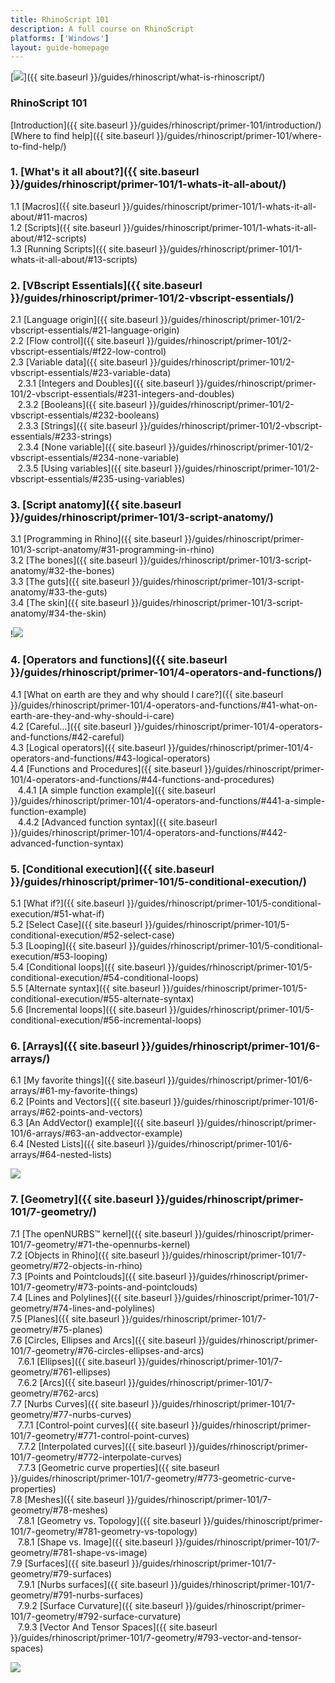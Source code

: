 ```yaml
---
title: RhinoScript 101
description: A full course on RhinoScript
platforms: ['Windows']
layout: guide-homepage
---
```


<!--the .snagit project for this image can be found next to the image -->
[<img src="{{ site.baseurl }}/images/rhinoscript-guides-col1.png">]({{ site.baseurl }}/guides/rhinoscript/what-is-rhinoscript/)

### RhinoScript 101

   [Introduction]({{ site.baseurl }}/guides/rhinoscript/primer-101/introduction/)  
   [Where to find help]({{ site.baseurl }}/guides/rhinoscript/primer-101/where-to-find-help/)  

### 1. [What's it all about?]({{ site.baseurl }}/guides/rhinoscript/primer-101/1-whats-it-all-about/)

   1.1 [Macros]({{ site.baseurl }}/guides/rhinoscript/primer-101/1-whats-it-all-about/#11-macros)  
   1.2 [Scripts]({{ site.baseurl }}/guides/rhinoscript/primer-101/1-whats-it-all-about/#12-scripts)  
   1.3 [Running Scripts]({{ site.baseurl }}/guides/rhinoscript/primer-101/1-whats-it-all-about/#13-scripts)  

### 2. [VBscript Essentials]({{ site.baseurl }}/guides/rhinoscript/primer-101/2-vbscript-essentials/)  

   2.1	[Language origin]({{ site.baseurl }}/guides/rhinoscript/primer-101/2-vbscript-essentials/#21-language-origin)  
   2.2	[Flow control]({{ site.baseurl }}/guides/rhinoscript/primer-101/2-vbscript-essentials/#f22-low-control)  
   2.3	[Variable data]({{ site.baseurl }}/guides/rhinoscript/primer-101/2-vbscript-essentials/#23-variable-data)  
&nbsp;&nbsp; 2.3.1	[Integers and Doubles]({{ site.baseurl }}/guides/rhinoscript/primer-101/2-vbscript-essentials/#231-integers-and-doubles)  
&nbsp;&nbsp; 2.3.2	[Booleans]({{ site.baseurl }}/guides/rhinoscript/primer-101/2-vbscript-essentials/#232-booleans)  
&nbsp;&nbsp; 2.3.3	[Strings]({{ site.baseurl }}/guides/rhinoscript/primer-101/2-vbscript-essentials/#233-strings)  
&nbsp;&nbsp; 2.3.4	[None variable]({{ site.baseurl }}/guides/rhinoscript/primer-101/2-vbscript-essentials/#234-none-variable)  
&nbsp;&nbsp; 2.3.5	[Using variables]({{ site.baseurl }}/guides/rhinoscript/primer-101/2-vbscript-essentials/#235-using-variables)  

### 3. [Script anatomy]({{ site.baseurl }}/guides/rhinoscript/primer-101/3-script-anatomy/)

   3.1 [Programming in Rhino]({{ site.baseurl }}/guides/rhinoscript/primer-101/3-script-anatomy/#31-programming-in-rhino)    
   3.2 [The bones]({{ site.baseurl }}/guides/rhinoscript/primer-101/3-script-anatomy/#32-the-bones)  
   3.3 [The guts]({{ site.baseurl }}/guides/rhinoscript/primer-101/3-script-anatomy/#33-the-guts)  
   3.4 [The skin]({{ site.baseurl }}/guides/rhinoscript/primer-101/3-script-anatomy/#34-the-skin)  

<!--column-->

<!--the .snagit project for this image can be found next to the image -->
!<img src="{{ site.baseurl }}/images/rhinoscript-guides-col2.png">

### 4. [Operators and functions]({{ site.baseurl }}/guides/rhinoscript/primer-101/4-operators-and-functions/)

   4.1	[What on earth are they and why should I care?]({{ site.baseurl }}/guides/rhinoscript/primer-101/4-operators-and-functions/#41-what-on-earth-are-they-and-why-should-i-care)   
   4.2	[Careful…]({{ site.baseurl }}/guides/rhinoscript/primer-101/4-operators-and-functions/#42-careful)     
   4.3	[Logical operators]({{ site.baseurl }}/guides/rhinoscript/primer-101/4-operators-and-functions/#43-logical-operators)     
   4.4	[Functions and Procedures]({{ site.baseurl }}/guides/rhinoscript/primer-101/4-operators-and-functions/#44-functions-and-procedures)     
&nbsp;&nbsp; 4.4.1 [A simple function example]({{ site.baseurl }}/guides/rhinoscript/primer-101/4-operators-and-functions/#441-a-simple-function-example)     
&nbsp;&nbsp; 4.4.2 [Advanced function syntax]({{ site.baseurl }}/guides/rhinoscript/primer-101/4-operators-and-functions/#442-advanced-function-syntax)     


### 5. [Conditional execution]({{ site.baseurl }}/guides/rhinoscript/primer-101/5-conditional-execution/)

   5.1	[What if?]({{ site.baseurl }}/guides/rhinoscript/primer-101/5-conditional-execution/#51-what-if)  
   5.2	[Select Case]({{ site.baseurl }}/guides/rhinoscript/primer-101/5-conditional-execution/#52-select-case)  
   5.3	[Looping]({{ site.baseurl }}/guides/rhinoscript/primer-101/5-conditional-execution/#53-looping)  
   5.4	[Conditional loops]({{ site.baseurl }}/guides/rhinoscript/primer-101/5-conditional-execution/#54-conditional-loops)  
   5.5	[Alternate syntax]({{ site.baseurl }}/guides/rhinoscript/primer-101/5-conditional-execution/#55-alternate-syntax)   
   5.6	[Incremental loops]({{ site.baseurl }}/guides/rhinoscript/primer-101/5-conditional-execution/#56-incremental-loops) 


### 6. [Arrays]({{ site.baseurl }}/guides/rhinoscript/primer-101/6-arrays/)

   6.1	[My favorite things]({{ site.baseurl }}/guides/rhinoscript/primer-101/6-arrays/#61-my-favorite-things)  
   6.2	[Points and Vectors]({{ site.baseurl }}/guides/rhinoscript/primer-101/6-arrays/#62-points-and-vectors)  
   6.3	[An AddVector() example]({{ site.baseurl }}/guides/rhinoscript/primer-101/6-arrays/#63-an-addvector-example)  
   6.4	[Nested Lists]({{ site.baseurl }}/guides/rhinoscript/primer-101/6-arrays/#64-nested-lists)  

<!--column-->

<!--the .snagit project for this image can be found next to the image -->
<img src="{{ site.baseurl }}/images/rhinoscript-guides-col3.png">

### 7. [Geometry]({{ site.baseurl }}/guides/rhinoscript/primer-101/7-geometry/)

   7.1	[The openNURBS™ kernel]({{ site.baseurl }}/guides/rhinoscript/primer-101/7-geometry/#71-the-opennurbs-kernel)  
   7.2	[Objects in Rhino]({{ site.baseurl }}/guides/rhinoscript/primer-101/7-geometry/#72-objects-in-rhino)  
   7.3	[Points and Pointclouds]({{ site.baseurl }}/guides/rhinoscript/primer-101/7-geometry/#73-points-and-pointclouds)  
   7.4	[Lines and Polylines]({{ site.baseurl }}/guides/rhinoscript/primer-101/7-geometry/#74-lines-and-polylines)  
   7.5	[Planes]({{ site.baseurl }}/guides/rhinoscript/primer-101/7-geometry/#75-planes)  
   7.6	[Circles, Ellipses and Arcs]({{ site.baseurl }}/guides/rhinoscript/primer-101/7-geometry/#76-circles-ellipses-and-arcs)  
&nbsp;&nbsp; 7.6.1 [Ellipses]({{ site.baseurl }}/guides/rhinoscript/primer-101/7-geometry/#761-ellipses)  
&nbsp;&nbsp; 7.6.2 [Arcs]({{ site.baseurl }}/guides/rhinoscript/primer-101/7-geometry/#762-arcs)  
   7.7	[Nurbs Curves]({{ site.baseurl }}/guides/rhinoscript/primer-101/7-geometry/#77-nurbs-curves)  
&nbsp;&nbsp; 7.7.1 [Control-point curves]({{ site.baseurl }}/guides/rhinoscript/primer-101/7-geometry/#771-control-point-curves)  
&nbsp;&nbsp; 7.7.2 [Interpolated curves]({{ site.baseurl }}/guides/rhinoscript/primer-101/7-geometry/#772-interpolate-curves)  
&nbsp;&nbsp; 7.7.3 [Geometric curve properties]({{ site.baseurl }}/guides/rhinoscript/primer-101/7-geometry/#773-geometric-curve-properties)    
   7.8	[Meshes]({{ site.baseurl }}/guides/rhinoscript/primer-101/7-geometry/#78-meshes)  
&nbsp;&nbsp; 7.8.1 [Geometry vs. Topology]({{ site.baseurl }}/guides/rhinoscript/primer-101/7-geometry/#781-geometry-vs-topology)  
&nbsp;&nbsp; 7.8.1 [Shape vs. Image]({{ site.baseurl }}/guides/rhinoscript/primer-101/7-geometry/#781-shape-vs-image)  
   7.9	[Surfaces]({{ site.baseurl }}/guides/rhinoscript/primer-101/7-geometry/#79-surfaces)  
&nbsp;&nbsp; 7.9.1 [Nurbs surfaces]({{ site.baseurl }}/guides/rhinoscript/primer-101/7-geometry/#791-nurbs-surfaces)  
&nbsp;&nbsp; 7.9.2 [Surface Curvature]({{ site.baseurl }}/guides/rhinoscript/primer-101/7-geometry/#792-surface-curvature)  
&nbsp;&nbsp; 7.9.3 [Vector And Tensor Spaces]({{ site.baseurl }}/guides/rhinoscript/primer-101/7-geometry/#793-vector-and-tensor-spaces)   


<!--column-->

<!--the .snagit project for this image can be found next to the image -->
[<img src="{{ site.baseurl }}/images/rhinoscript-guides-col3.png">](http://www.rhino3d.com/download/IronPython/5.0/RhinoPython101)
